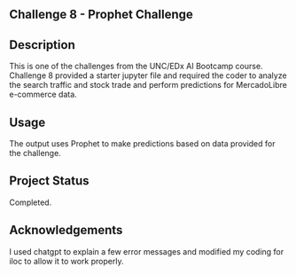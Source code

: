 ## Challenge 8 - Prophet Challenge

## Description

This is one of the challenges from the UNC/EDx AI Bootcamp course. Challenge 8 provided a starter jupyter file and required the coder to analyze the search traffic and stock trade and perform predictions for MercadoLibre e-commerce data. 


## Usage
The output uses Prophet to make predictions based on data provided for the challenge.

## Project Status

Completed.

## Acknowledgements

I used chatgpt to explain a few error messages and modified my coding for iloc to allow it to work properly. 